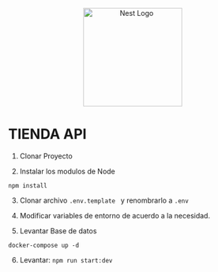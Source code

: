 <p align="center">
  <a href="http://nestjs.com/" target="blank"><img src="https://nestjs.com/img/logo-small.svg" width="200" alt="Nest Logo" /></a>
</p>

# TIENDA API

1. Clonar Proyecto

2. Instalar los modulos de Node
```
npm install
```

3. Clonar archivo ```.env.template ``` y renombrarlo a ``` .env ```

4. Modificar variables de entorno de acuerdo a la necesidad.

5. Levantar Base de datos
```
docker-compose up -d
```

6. Levantar: 
```npm run start:dev```